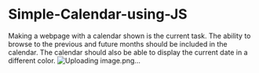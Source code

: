 # Simple-Calendar-using-JS
Making a webpage with a calendar shown is the current task. The ability to browse to the previous and future months should be included in the calendar. The calendar should also be able to display the current date in a different color.
![Uploading image.png…]()
